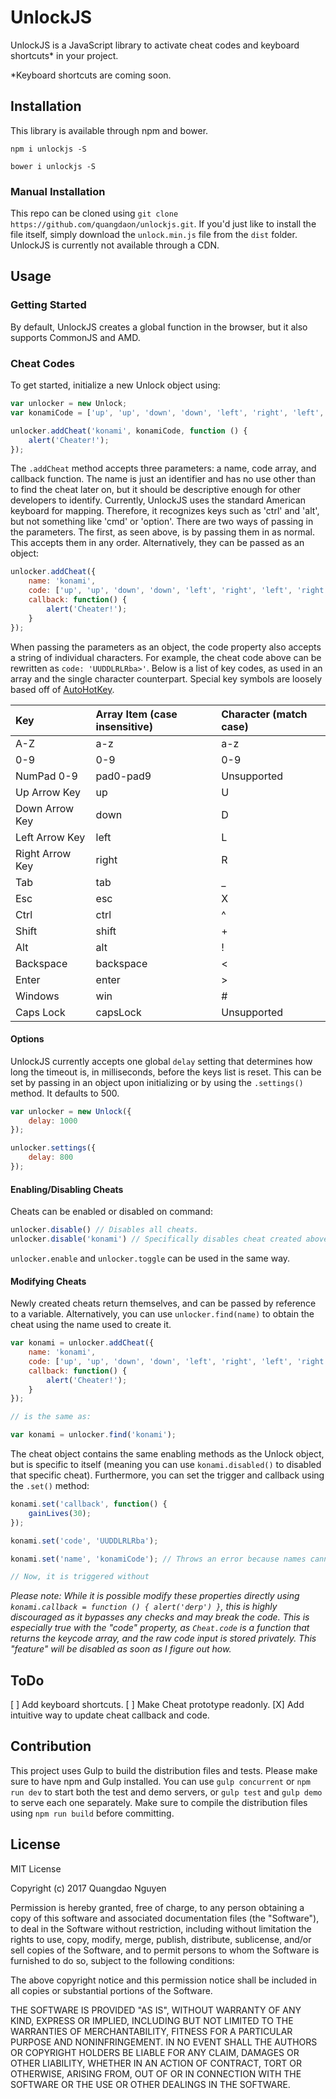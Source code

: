 # UnlockJS

UnlockJS is a JavaScript library to activate cheat codes and keyboard shortcuts\* in your project.

\*Keyboard shortcuts are coming soon.

## Installation

This library is available through npm and bower.

```
npm i unlockjs -S
```

```
bower i unlockjs -S
```

### Manual Installation

This repo can be cloned using `git clone https://github.com/quangdaon/unlockjs.git`. If you'd just like to install the file itself, simply download the `unlock.min.js` file from the `dist` folder. UnlockJS is currently not available through a CDN.

## Usage

### Getting Started

By default, UnlockJS creates a global function in the browser, but it also supports CommonJS and AMD.

### Cheat Codes

To get started, initialize a new Unlock object using:

```javascript
var unlocker = new Unlock;
var konamiCode = ['up', 'up', 'down', 'down', 'left', 'right', 'left', 'right', 'b', 'a', 'enter'];

unlocker.addCheat('konami', konamiCode, function () {
	alert('Cheater!');
});
```

The `.addCheat` method accepts three parameters: a name, code array, and callback function. The name is just an identifier and has no use other than to find the cheat later on, but it should be descriptive enough for other developers to identify. Currently, UnlockJS uses the standard American keyboard for mapping. Therefore, it recognizes keys such as 'ctrl' and 'alt', but not something like 'cmd' or 'option'. There are two ways of passing in the parameters. The first, as seen above, is by passing them in as normal. This accepts them in any order. Alternatively, they can be passed as an object:

```javascript
unlocker.addCheat({
	name: 'konami',
	code: ['up', 'up', 'down', 'down', 'left', 'right', 'left', 'right', 'b', 'a', 'enter'],
	callback: function() {
		alert('Cheater!');
	}
});
```
When passing the parameters as an object, the code property also accepts a string of individual characters. For example, the cheat code above can be rewritten as `code: 'UUDDLRLRba>'`. Below is a list of key codes, as used in an array and the single character counterpart. Special key symbols are loosely based off of [AutoHotKey](https://autohotkey.com/docs/Hotkeys.htm#Symbols).

| Key             | Array Item (case insensitive) | Character (match case) |
|:----------------|:------------------------------|:-----------------------|
| A-Z             | a-z                           | a-z                    |
| 0-9             | 0-9                           | 0-9                    |
| NumPad 0-9      | pad0-pad9                     | Unsupported            |
| Up Arrow Key    | up                            | U                      |
| Down Arrow Key  | down                          | D                      |
| Left Arrow Key  | left                          | L                      |
| Right Arrow Key | right                         | R                      |
| Tab             | tab                           | \_                     |
| Esc             | esc                           | X                      |
| Ctrl            | ctrl                          | ^                      |
| Shift           | shift                         | +                      |
| Alt             | alt                           | !                      |
| Backspace       | backspace                     | <                      |
| Enter           | enter                         | >                      |
| Windows         | win                           | #                      |
| Caps Lock       | capsLock                      | Unsupported            |

#### Options

UnlockJS currently accepts one global `delay` setting that determines how long the timeout is, in milliseconds, before the keys list is reset. This can be set by passing in an object upon initializing or by using the `.settings()` method. It defaults to 500.

```javascript
var unlocker = new Unlock({
	delay: 1000
});

unlocker.settings({
	delay: 800
});
```

#### Enabling/Disabling Cheats

Cheats can be enabled or disabled on command:

```javascript
unlocker.disable() // Disables all cheats.
unlocker.disable('konami') // Specifically disables cheat created above.
```

`unlocker.enable` and `unlocker.toggle` can be used in the same way.

#### Modifying Cheats

Newly created cheats return themselves, and can be passed by reference to a variable. Alternatively, you can use `unlocker.find(name)` to obtain the cheat using the name used to create it.

```javascript
var konami = unlocker.addCheat({
	name: 'konami',
	code: ['up', 'up', 'down', 'down', 'left', 'right', 'left', 'right', 'b', 'a', 'enter'],
	callback: function() {
		alert('Cheater!');
	}
});

// is the same as:

var konami = unlocker.find('konami');
```

The cheat object contains the same enabling methods as the Unlock object, but is specific to itself (meaning you can use `konami.disabled()` to disabled that specific cheat). Furthermore, you can set the trigger and callback using the `.set()` method:

```javascript
konami.set('callback', function() {
	gainLives(30);
});

konami.set('code', 'UUDDLRLRba');

konami.set('name', 'konamiCode'); // Throws an error because names cannot be changed.

// Now, it is triggered without
```

_Please note: While it is possible modify these properties directly using `konami.callback = function () { alert('derp') }`, this is highly discouraged as it bypasses any checks and may break the code. This is especially true with the "code" property, as `Cheat.code` is a function that returns the keycode array, and the raw code input is stored privately. This "feature" will be disabled as soon as I figure out how._

## ToDo

[ ] Add keyboard shortcuts.
[ ] Make Cheat prototype readonly.
[X] Add intuitive way to update cheat callback and code.

## Contribution

This project uses Gulp to build the distribution files and tests. Please make sure to have npm and Gulp installed. You can use `gulp concurrent` or `npm run dev` to start both the test and demo servers, or `gulp test` and `gulp demo` to serve each one separately. Make sure to compile the distribution files using `npm run build` before committing.

## License

MIT License

Copyright (c) 2017 Quangdao Nguyen

Permission is hereby granted, free of charge, to any person obtaining a copy
of this software and associated documentation files (the "Software"), to deal
in the Software without restriction, including without limitation the rights
to use, copy, modify, merge, publish, distribute, sublicense, and/or sell
copies of the Software, and to permit persons to whom the Software is
furnished to do so, subject to the following conditions:

The above copyright notice and this permission notice shall be included in all
copies or substantial portions of the Software.

THE SOFTWARE IS PROVIDED "AS IS", WITHOUT WARRANTY OF ANY KIND, EXPRESS OR
IMPLIED, INCLUDING BUT NOT LIMITED TO THE WARRANTIES OF MERCHANTABILITY,
FITNESS FOR A PARTICULAR PURPOSE AND NONINFRINGEMENT. IN NO EVENT SHALL THE
AUTHORS OR COPYRIGHT HOLDERS BE LIABLE FOR ANY CLAIM, DAMAGES OR OTHER
LIABILITY, WHETHER IN AN ACTION OF CONTRACT, TORT OR OTHERWISE, ARISING FROM,
OUT OF OR IN CONNECTION WITH THE SOFTWARE OR THE USE OR OTHER DEALINGS IN THE
SOFTWARE.
